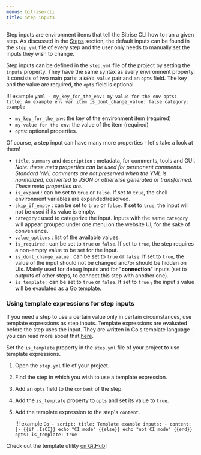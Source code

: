 ```yaml
---
menus: bitrise-cli
title: Step inputs
---
```

Step inputs are environment items that tell the Bitrise CLI how to run a given step. As discussed in the [Steps](/bitrise-cli/steps) section, the default inputs can be found in the `step.yml` file of every step and the user only needs to manually set the inputs they wish to change.

Step inputs can be defined in the `step.yml` file of the project by setting the `inputs` property. They have the same syntax as every environment property. It consists of two main parts: a `KEY: value` pair and an `opts` field. The key and the value are required, the `opts` field is optional.

!!! example
    ``` yaml
    - my_key_for_the_env: my value for the env
      opts:
        title: An example env var item
        is_dont_change_value: false
        category: example
    ```

- `my_key_for_the_env`: the key of the environment item (required)
- `my value for the env`: the value of the item (required)
- `opts`: optional properties.

Of course, a step input can have many more properties - let's take a look at them!

- `title`, `summary` and `description` : metadata, for comments, tools and GUI.
  _Note: these meta properties can be used for permanent comments. Standard YML comments
  are not preserved when the YML is normalized, converted to JSON or otherwise
  generated or transformed. These meta properties are._
- `is_expand` : can be set to `true` or `false`. If set to `true`, the shell environment variables are expanded/resolved.
- `skip_if_empty` : can be set to `true` or `false`. If set to `true`, the input will not be used if its value is empty.
- `category` : used to categorize the input. Inputs with the same `category` will appear grouped under one menu on the website UI, for the sake of convenience.
- `value_options` : list of the available values.
- `is_required` : can be set to `true` or `false`. If set to `true`, the step requires a non-empty value to be set for the input.
- `is_dont_change_value` : can be set to `true` or `false`. If set to `true`, the value of the input should not be changed and/or should be hidden on UIs. Mainly used for debug inputs and for "__connection__" inputs (set to outputs of other steps, to connect this step with another one).
- `is_template` : can be set to `true` or `false`. If set to `true` ~~,~~ the input's value will be evaulated as a Go template.

### Using template expressions for step inputs

If you need a step to use a certain value only in certain circumstances, use template expressions as step inputs. Template expressions are evaluated before the step uses the input. They are written in Go's template language - you can read more about that [here](https://golang.org/pkg/text/template/).

Set the `is_template` property in the `step.yml` file of your project to use template expressions.

1. Open the `step.yml` file of your project.

1. Find the step in which you wish to use a template expression.

1. Add an `opts` field to the `content` of the step.

1. Add the `is_template` property to `opts` and set its value to `true`.

1. Add the template expression to the step's `content`.

    !!! example
        ``` Go
        - script:
          title: Template example
          inputs:
          - content: |-
              {{if .IsCI}}
              echo "CI mode"
              {{else}}
              echo "not CI mode"
              {{end}}
            opts:
              is_template: true
        ```

Check out the template utility [on GitHub](https://github.com/bitrise-io/bitrise/blob/master/bitrise/template_util.go#L17)!
